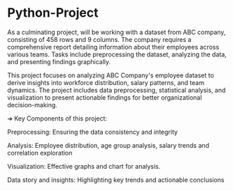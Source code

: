# Python-Project

As a culminating project, will be working with a dataset from ABC company, consisting of 458 rows and 9 columns. The company requires a comprehensive report detailing information about their employees across various teams. Tasks include preprocessing the dataset, analyzing the data, and presenting findings graphically. 

This project focuses on analyzing ABC Company's employee dataset to derive insights into workforce distribution, salary patterns, and team dynamics. The project includes data preprocessing, statistical analysis, and visualization to present actionable findings for better organizational decision-making.

➔ Key Components of this project:

Preprocessing: Ensuring the data consistency and integrity

Analysis: Employee distribution, age group analysis, salary trends and correlation exploration

Visualization: Effective graphs and chart for analysis.

Data story and insights: Highlighting key trends and actionable conclusions
